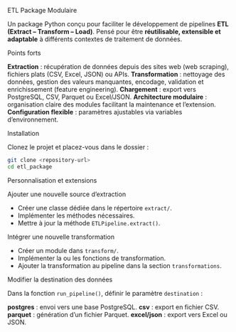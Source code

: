  ETL Package Modulaire

Un package Python conçu pour faciliter le développement de pipelines **ETL (Extract – Transform – Load)**.
Pensé pour être **réutilisable, extensible et adaptable** à différents contextes de traitement de données.

 Points forts

 **Extraction** : récupération de données depuis des sites web (web scraping), fichiers plats (CSV, Excel, JSON) ou APIs.
 **Transformation** : nettoyage des données, gestion des valeurs manquantes, encodage, validation et enrichissement (feature engineering).
 **Chargement** : export vers PostgreSQL, CSV, Parquet ou Excel/JSON.
 **Architecture modulaire** : organisation claire des modules facilitant la maintenance et l’extension.
 **Configuration flexible** : paramètres ajustables via variables d’environnement.

 Installation

Clonez le projet et placez-vous dans le dossier :

```bash
git clone <repository-url>
cd etl_package
```


 Personnalisation et extensions

 Ajouter une nouvelle source d’extraction

* Créer une classe dédiée dans le répertoire `extract/`.
* Implémenter les méthodes nécessaires.
* Mettre à jour la méthode `ETLPipeline.extract()`.

Intégrer une nouvelle transformation

* Créer un module dans `transform/`.
* Implémenter la ou les fonctions de transformation.
* Ajouter la transformation au pipeline dans la section `transformations`.

 Modifier la destination des données

Dans la fonction `run_pipeline()`, définir le paramètre `destination` :

 **postgres** : envoi vers une base PostgreSQL.
 **csv** : export en fichier CSV.
 **parquet** : génération d’un fichier Parquet.
 **excel/json** : export vers Excel ou JSON.
